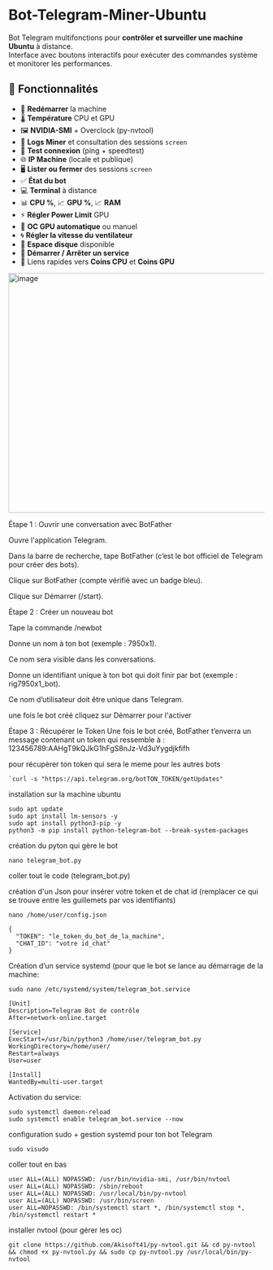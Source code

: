 # Bot-Telegram-Miner-Ubuntu
Bot Telegram multifonctions pour **contrôler et surveiller une machine Ubuntu** à distance.  
Interface avec boutons interactifs pour exécuter des commandes système et monitorer les performances.

## 📌 Fonctionnalités
- 🔄 **Redémarrer** la machine
- 🌡️ **Température** CPU et GPU
- 🖼️ **NVIDIA-SMI** + Overclock (py-nvtool)
- 📒 **Logs Miner** et consultation des sessions `screen`
- 📶 **Test connexion** (ping + speedtest)
- 🌐 **IP Machine** (locale et publique)
- 🖥️ **Lister ou fermer** des sessions `screen`
- ✅ **État du bot**
- 💻 **Terminal** à distance
- 📊 **CPU %**, 📈 **GPU %**, 📈 **RAM**
- ⚡ **Régler Power Limit** GPU
- 🎯 **OC GPU automatique** ou manuel
- 🌀 **Régler la vitesse du ventilateur**
- 💽 **Espace disque** disponible
- 🚀 **Démarrer / Arrêter un service**
- 🧠 Liens rapides vers **Coins CPU** et **Coins GPU**

<img width="541" height="471" alt="image" src="https://github.com/user-attachments/assets/f4fbe52f-a359-468c-9c15-4e8cea2f969b" />

Étape 1 : Ouvrir une conversation avec BotFather

Ouvre l'application Telegram.

Dans la barre de recherche, tape BotFather (c’est le bot officiel de Telegram pour créer des bots).

Clique sur BotFather (compte vérifié avec un badge bleu).

Clique sur Démarrer (/start).

Étape 2 : Créer un nouveau bot

Tape la commande /newbot

Donne un nom à ton bot (exemple : 7950x1).

Ce nom sera visible dans les conversations.

Donne un identifiant unique à ton bot qui doit finir par bot (exemple : rig7950x1_bot).

Ce nom d’utilisateur doit être unique dans Telegram.

une fois le bot créé cliquez sur Démarrer pour l'activer

 Étape 3 : Récupérer le Token
Une fois le bot créé, BotFather t’enverra un message contenant un token qui ressemble à :
123456789:AAHgT9kQJkG1hFgS8nJz-Vd3uYygdjkfifh

pour récupèrer ton token qui sera le meme pour les autres bots
```
`curl -s "https://api.telegram.org/botTON_TOKEN/getUpdates"
```
installation sur la machine ubuntu

```
sudo apt update
sudo apt install lm-sensors -y
sudo apt install python3-pip -y
python3 -m pip install python-telegram-bot --break-system-packages
```
création du pyton qui gère le bot
```
nano telegram_bot.py
```
coller tout le code (telegram_bot.py)

création d'un Json pour insérer votre token et de chat id (remplacer ce qui se trouve entre les guillemets par vos identifiants)
```
nano /home/user/config.json
```
```
{
  "TOKEN": "le_token_du_bot_de_la_machine",
  "CHAT_ID": "votre id_chat"
}
```
Création d’un service systemd (pour que le bot se lance au démarrage de la machine:
```
sudo nano /etc/systemd/system/telegram_bot.service
```
```
[Unit]
Description=Telegram Bot de contrôle
After=network-online.target

[Service]
ExecStart=/usr/bin/python3 /home/user/telegram_bot.py
WorkingDirectory=/home/user/
Restart=always
User=user

[Install]
WantedBy=multi-user.target
```
Activation du service:
```
sudo systemctl daemon-reload
sudo systemctl enable telegram_bot.service --now
```
configuration sudo + gestion systemd pour ton bot Telegram
```
sudo visudo
```
coller tout en bas
```
user ALL=(ALL) NOPASSWD: /usr/bin/nvidia-smi, /usr/bin/nvtool
user ALL=(ALL) NOPASSWD: /sbin/reboot
user ALL=(ALL) NOPASSWD: /usr/local/bin/py-nvtool
user ALL=(ALL) NOPASSWD: /usr/bin/screen
user ALL=NOPASSWD: /bin/systemctl start *, /bin/systemctl stop *, /bin/systemctl restart *
```
installer nvtool (pour gérer les oc)
```
git clone https://github.com/Akisoft41/py-nvtool.git && cd py-nvtool && chmod +x py-nvtool.py && sudo cp py-nvtool.py /usr/local/bin/py-nvtool
```

